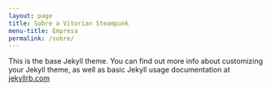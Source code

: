 ```yaml
---
layout: page
title: Sobre a Vitorian Steampunk
menu-title: Empresa
permalink: /sobre/
---
```


This is the base Jekyll theme. You can find out more info about customizing your Jekyll theme, as well as basic Jekyll usage documentation at [jekyllrb.com](http://jekyllrb.com/)
